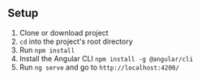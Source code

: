 ## Setup

1. Clone or download project
2. `cd` into the project's root directory
2. Run `npm install`
3. Install the Angular CLI `npm install -g @angular/cli`
3. Run `ng serve` and go to `http://localhost:4200/`